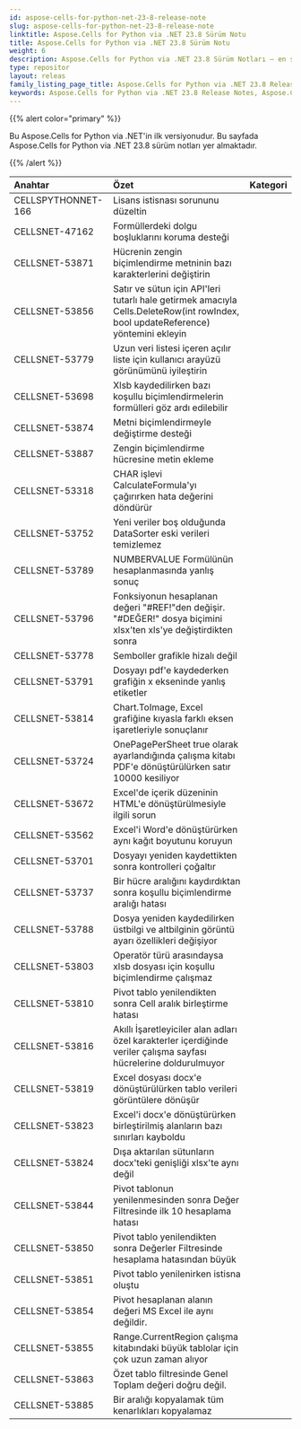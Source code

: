 ```yaml
---
id: aspose-cells-for-python-net-23-8-release-note
slug: aspose-cells-for-python-net-23-8-release-note
linktitle: Aspose.Cells for Python via .NET 23.8 Sürüm Notu
title: Aspose.Cells for Python via .NET 23.8 Sürüm Notu
weight: 6
description: Aspose.Cells for Python via .NET 23.8 Sürüm Notları – en son geliştirmeler, yeni özellikler ve düzeltmeler
type: repositor
layout: releas
family_listing_page_title: Aspose.Cells for Python via .NET 23.8 Release Note
keywords: Aspose.Cells for Python via .NET 23.8 Release Notes, Aspose.Cells for Python via .NET 23.8 updates and fixe
---
```

{{% alert color="primary" %}} 

Bu Aspose.Cells for Python via .NET'in ilk versiyonudur.
Bu sayfada Aspose.Cells for Python via .NET 23.8 sürüm notları yer almaktadır.

{{% /alert %}} 

|**Anahtar**|**Özet**|**Kategori**|
| :- | :- | :- |
|CELLSPYTHONNET-166|Lisans istisnası sorununu düzeltin|
|CELLSNET-47162|Formüllerdeki dolgu boşluklarını koruma desteği|
|CELLSNET-53871|Hücrenin zengin biçimlendirme metninin bazı karakterlerini değiştirin|
|CELLSNET-53856|Satır ve sütun için API'leri tutarlı hale getirmek amacıyla Cells.DeleteRow(int rowIndex, bool updateReference) yöntemini ekleyin|
|CELLSNET-53779|Uzun veri listesi içeren açılır liste için kullanıcı arayüzü görünümünü iyileştirin|
|CELLSNET-53698|Xlsb kaydedilirken bazı koşullu biçimlendirmelerin formülleri göz ardı edilebilir|
|CELLSNET-53874|Metni biçimlendirmeyle değiştirme desteği|
|CELLSNET-53887|Zengin biçimlendirme hücresine metin ekleme|
|CELLSNET-53318|CHAR işlevi CalculateFormula'yı çağırırken hata değerini döndürür|
|CELLSNET-53752|Yeni veriler boş olduğunda DataSorter eski verileri temizlemez|
|CELLSNET-53789|NUMBERVALUE Formülünün hesaplanmasında yanlış sonuç|
|CELLSNET-53796|Fonksiyonun hesaplanan değeri "#REF!"den değişir. "#DEĞER!" dosya biçimini xlsx'ten xls'ye değiştirdikten sonra|
|CELLSNET-53778| Semboller grafikle hizalı değil|
|CELLSNET-53791|Dosyayı pdf'e kaydederken grafiğin x ekseninde yanlış etiketler|
|CELLSNET-53814|Chart.ToImage, Excel grafiğine kıyasla farklı eksen işaretleriyle sonuçlanır|
|CELLSNET-53724|OnePagePerSheet true olarak ayarlandığında çalışma kitabı PDF'e dönüştürülürken satır 10000 kesiliyor|
|CELLSNET-53672|Excel'de içerik düzeninin HTML'e dönüştürülmesiyle ilgili sorun|
|CELLSNET-53562| Excel'i Word'e dönüştürürken aynı kağıt boyutunu koruyun|
|CELLSNET-53701|Dosyayı yeniden kaydettikten sonra kontrolleri çoğaltır|
|CELLSNET-53737|Bir hücre aralığını kaydırdıktan sonra koşullu biçimlendirme aralığı hatası|
|CELLSNET-53788|Dosya yeniden kaydedilirken üstbilgi ve altbilginin görüntü ayarı özellikleri değişiyor|
|CELLSNET-53803|Operatör türü arasındaysa xlsb dosyası için koşullu biçimlendirme çalışmaz|
|CELLSNET-53810|Pivot tablo yenilendikten sonra Cell aralık birleştirme hatası|
|CELLSNET-53816|Akıllı İşaretleyiciler alan adları özel karakterler içerdiğinde veriler çalışma sayfası hücrelerine doldurulmuyor|
|CELLSNET-53819|Excel dosyası docx'e dönüştürülürken tablo verileri görüntülere dönüşür|
|CELLSNET-53823|Excel'i docx'e dönüştürürken birleştirilmiş alanların bazı sınırları kayboldu|
|CELLSNET-53824|Dışa aktarılan sütunların docx'teki genişliği xlsx'te aynı değil|
|CELLSNET-53844|Pivot tablonun yenilenmesinden sonra Değer Filtresinde ilk 10 hesaplama hatası|
|CELLSNET-53850|Pivot tablo yenilendikten sonra Değerler Filtresinde hesaplama hatasından büyük|
|CELLSNET-53851|Pivot tablo yenilenirken istisna oluştu|
|CELLSNET-53854|Pivot hesaplanan alanın değeri MS Excel ile aynı değildir.|
|CELLSNET-53855|Range.CurrentRegion çalışma kitabındaki büyük tablolar için çok uzun zaman alıyor|
|CELLSNET-53863|Özet tablo filtresinde Genel Toplam değeri doğru değil.|
|CELLSNET-53885|Bir aralığı kopyalamak tüm kenarlıkları kopyalamaz|
